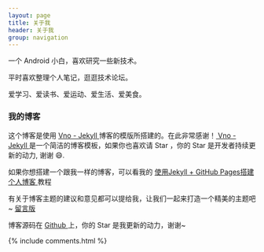 ```yaml
---
layout: page
title: 关于我
header: 关于我
group: navigation
---
```


一个 Android 小白，喜欢研究一些新技术。
<p>
平时喜欢整理个人笔记，逛逛技术论坛。
<p>
爱学习、爱读书、爱运动、爱生活、爱美食。
<p>

<h3> 我的博客 </h3>  

<p>
这个博客是使用 
<a href="https://onevcat.com/"> Vno - Jekyll </a>
博客的模版所搭建的。在此非常感谢！<a href="https://github.com/SkylarkLi/SkylarkLi.github.io"> Vno - Jekyll </a>是一个简洁的博客模板，如果你也喜欢请 Star ，你的 Star 是开发者持续更新的动力, 谢谢 😄.

<p>

如果你想搭建一个跟我一样的博客，可以看我的 
<a href="/2017/08/jekyll-blog-build/"> 使用Jekyll + GitHub Pages搭建个人博客 </a>
教程

<p>

有关于博客主题的建议和意见都可以提给我，让我们一起来打造一个精美的主题吧~  <a href="/liuyan/"> 留言版 </a>

<p> 

博客源码在 <a target="_blank" href='https://github.com/SkylarkLi/SkylarkLi.github.io/'> Github </a> 上，你的 Star 是我更新的动力，谢谢~

{% include comments.html %}
